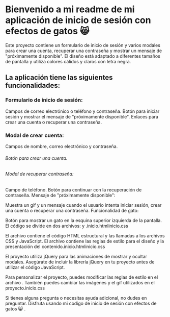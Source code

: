 <h1>Bienvenido a mi readme de mi aplicación de inicio de sesión con efectos de gatos 😸</h1>

<p>Este proyecto contiene un formulario de inicio de sesión y varios modales para crear una cuenta, recuperar una contraseña y mostrar un mensaje de "próximamente disponible". El diseño está adaptado a diferentes tamaños de pantalla y utiliza colores cálidos y claros con letra negra.</p>

<h2>La aplicación tiene las siguientes funcionalidades:</h2>

<h3>Formulario de inicio de sesión:</h3>

<p>Campos de correo electrónico o teléfono y contraseña.
Botón para iniciar sesión y mostrar el mensaje de "próximamente disponible".
Enlaces para crear una cuenta o recuperar una contraseña.</p>

<h3>Modal de crear cuenta:</h3>

<p>Campos de nombre, correo electrónico y contraseña.
<h6>Botón para crear una cuenta.</h6>
<h6>Modal de recuperar contraseña:</h6>

Campo de teléfono.
Botón para continuar con la recuperación de contraseña.
Mensaje de "próximamente disponible":

Muestra un gif y un mensaje cuando el usuario intenta iniciar sesión, crear una cuenta o recuperar una contraseña.
Funcionalidad de gato:

Botón para mostrar un gato en la esquina superior izquierda de la pantalla.
El código se divide en dos archivos: y .inicio.htmlinicio.css

El archivo contiene el código HTML estructural y las llamadas a los archivos CSS y JavaScript. El archivo contiene las reglas de estilo para el diseño y la presentación del contenido.inicio.htmlinicio.css

El proyecto utiliza jQuery para las animaciones de mostrar y ocultar modales. Asegúrate de incluir la librería jQuery en tu proyecto antes de utilizar el código JavaScript.

Para personalizar el proyecto, puedes modificar las reglas de estilo en el archivo . También puedes cambiar las imágenes y el gif utilizados en el proyecto.inicio.css

Si tienes alguna pregunta o necesitas ayuda adicional, no dudes en preguntar. Disfruta usando mi codigo de inicio de sesión con efectos de gatos 😸 .</p>
